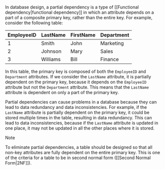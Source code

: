In database design, a partial dependency is a type of [[Functional dependency|functional dependency]] in which an attribute depends on a part of a composite primary key, rather than the entire key. For example, consider the following table:

| EmployeeID | LastName | FirstName | Department |
|------------|----------|-----------|------------|
| 1          | Smith    | John      | Marketing   |
| 2          | Johnson  | Mary      | Sales       |
| 3          | Williams | Bill      | Finance     |

In this table, the primary key is composed of both the `EmployeeID` and `Department` attributes. If we consider the `LastName` attribute, it is partially dependent on the primary key, because it depends on the `EmployeeID` attribute but not the `Department` attribute. This means that the `LastName` attribute is dependent on only a part of the primary key.

Partial dependencies can cause problems in a database because they can lead to data redundancy and data inconsistencies. For example, if the `LastName` attribute is partially dependent on the primary key, it could be stored multiple times in the table, resulting in data redundancy. This can lead to data inconsistencies, because if the `LastName` attribute is updated in one place, it may not be updated in all the other places where it is stored.

>[!NOTE]
>To eliminate partial dependencies, a table should be designed so that all non-key attributes are fully dependent on the entire primary key. This is one of the criteria for a table to be in second normal form ([[Second Normal Form|2NF]]).